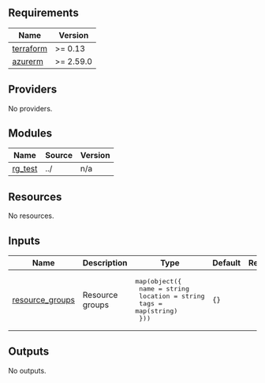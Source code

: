 ## Requirements

| Name | Version |
|------|---------|
| <a name="requirement_terraform"></a> [terraform](#requirement\_terraform) | >= 0.13 |
| <a name="requirement_azurerm"></a> [azurerm](#requirement\_azurerm) | >= 2.59.0 |

## Providers

No providers.

## Modules

| Name | Source | Version |
|------|--------|---------|
| <a name="module_rg_test"></a> [rg\_test](#module\_rg\_test) | ../ | n/a |

## Resources

No resources.

## Inputs

| Name | Description | Type | Default | Required |
|------|-------------|------|---------|:--------:|
| <a name="input_resource_groups"></a> [resource\_groups](#input\_resource\_groups) | Resource groups | <pre>map(object({<br>    name     = string<br>    location = string<br>    tags     = map(string)<br>  }))</pre> | `{}` | no |

## Outputs

No outputs.
